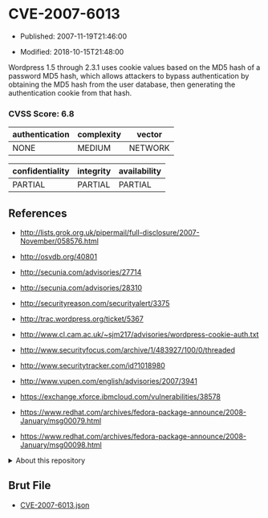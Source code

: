 # CVE-2007-6013

- Published: 2007-11-19T21:46:00

- Modified: 2018-10-15T21:48:00

Wordpress 1.5 through 2.3.1 uses cookie values based on the MD5 hash of a password MD5 hash, which allows attackers to bypass authentication by obtaining the MD5 hash from the user database, then generating the authentication cookie from that hash.

### CVSS Score: **6.8**

| authentication | complexity | vector |
| --- | --- | --- |
| NONE | MEDIUM | NETWORK |

| confidentiality | integrity | availability |
| --- | --- | --- |
| PARTIAL | PARTIAL | PARTIAL |

## References

* http://lists.grok.org.uk/pipermail/full-disclosure/2007-November/058576.html

* http://osvdb.org/40801

* http://secunia.com/advisories/27714

* http://secunia.com/advisories/28310

* http://securityreason.com/securityalert/3375

* http://trac.wordpress.org/ticket/5367

* http://www.cl.cam.ac.uk/~sjm217/advisories/wordpress-cookie-auth.txt

* http://www.securityfocus.com/archive/1/483927/100/0/threaded

* http://www.securitytracker.com/id?1018980

* http://www.vupen.com/english/advisories/2007/3941

* https://exchange.xforce.ibmcloud.com/vulnerabilities/38578

* https://www.redhat.com/archives/fedora-package-announce/2008-January/msg00079.html

* https://www.redhat.com/archives/fedora-package-announce/2008-January/msg00098.html

<details>
<summary>About this repository</summary> 

  This repository is part of the project [Live Hack CVE](https://github.com/Live-Hack-CVE). Main website can be found [www.live-hack.org](https://www.live-hack.org) 
  
  Made by [Sn0wAlice](https://github.com/Sn0wAlice) for the people that care about security and need to have a feed of the latest CVEs. Hope you enjoy it, don't forget to star the repo and follow me on [Twitter](https://twitter.com/Sn0wAlice) and [Github](https://github.com/Sn0wAlice). And that is my [personnal website](https://www.alice-snow.me/)

  - [Home Page](https://github.com/Live-Hack-CVE)
  - [Framework](https://github.com/Live-Hack-CVE/cve-framework)
  - [CVE database](https://github.com/Live-Hack-CVE/full_database)
  - [Changelog](https://github.com/Live-Hack-CVE/Changelog)
</details>

## Brut File

* [CVE-2007-6013.json](https://raw.githubusercontent.com/Live-Hack-CVE/full_database/main/cves/2007/CVE-2007-6013.json)

